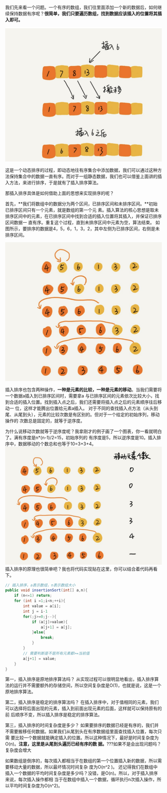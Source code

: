 我们先来看⼀个问题。⼀个有序的数组，我们往⾥⾯添加⼀个新的数据后，如何继续保持数据有序呢？**很简单，我们只要遍历数组，找到数据应该插⼊的位置将其插⼊即可。**

![](asserts/Pasted%20image%2020250808223756.png)

这是⼀个动态排序的过程，即动态地往有序集合中添加数据，我们可以通过这种⽅法保持集合中的数据⼀直有序。⽽对于⼀组静态数据，我们也可以借鉴上⾯讲的插⼊⽅法，来进⾏排序，于是就有了插⼊排序算法。

那插⼊排序具体是如何借助上⾯的思想来实现排序的呢？

⾸先，**我们将数组中的数据分为两个区间，已排序区间和未排序区间。**初始已排序区间只有⼀个元素，就是数组的第⼀个元 素。插⼊算法的核⼼思想是取未排序区间中的元素，在已排序区间中找到合适的插⼊位置将其插⼊，并保证已排序区间数据⼀ 直有序。重复这个过程，直到未排序区间中元素为空，算法结束。 如图所示，要排序的数据是4，5，6，1，3，2，其中左侧为已排序区间，右侧是未排序区间。

![](asserts/Pasted%20image%2020250808223927.png)

插⼊排序也包含两种操作，**⼀种是元素的⽐较，⼀种是元素的移动**。当我们需要将⼀个数据a插⼊到已排序区间时，需要拿a 与已排序区间的元素依次⽐较⼤⼩，找到合适的插⼊位置。找到插⼊点之后，我们还需要将插⼊点之后的元素顺序往后移动⼀ 位，这样才能腾出位置给元素a插⼊。
对于不同的查找插⼊点⽅法（从头到尾、从尾到头），元素的⽐较次数是有区别的。但对于⼀个给定的初始序列，移动操作的 次数总是固定的，就等于逆序度。

为什么说移动次数就等于逆序度呢？我拿刚才的例⼦画了⼀个图表，你⼀看就明⽩了。满有序度是n*(n-1)/2=15，初始序列的 有序度是5，所以逆序度是10。插⼊排序中，数据移动的个数总和也等于10=3+3+4。
![](asserts/Pasted%20image%2020250808224151.png)
插⼊排序的原理也很简单吧？我也将代码实现贴在这⾥，你可以结合着代码再看下。

```java
// 插入排序，a表示数组，n表示数组大小
public void insertionSort(int[] a,n){
	if (n<=1) return;
	for (int i =1;i<n;++i){
		int value = a[i];
		int j = i-1
		for(;j>=0;j--){
			if (a[j]>value){
				a[j+1] = a[j];
			}else{	
				break;
			}
		}
		// 需要判断是不是所有元素都>=当前值
		a[j+1] = value;		
	}
}
```

第⼀，插⼊排序是原地排序算法吗？
从实现过程可以很明显地看出，插⼊排序算法的运⾏并不需要额外的存储空间，所以空间复杂度是O(1)，也就是说，这是⼀个 原地排序算法。

第⼆，插⼊排序是稳定的排序算法吗？ 在插⼊排序中，对于值相同的元素，我们可以选择将后⾯出现的元素，插⼊到前⾯出现元素的后⾯，这样就可以保持原有的前 后顺序不变，所以插⼊排序是稳定的排序算法。

第三，插⼊排序的时间复杂度是多少？ 如果要排序的数据已经是有序的，我们并不需要搬移任何数据。如果我们从尾到头在有序数据组⾥⾯查找插⼊位置，每次只需 要⽐较⼀个数据就能确定插⼊的位置。所以这种情况下，最好是时间复杂度为O(n)。**注意，这⾥是从尾到头遍历已经有序的数 据。**???如果不是会出现问题吗？复杂度会增大

如果数组是倒序的，每次插⼊都相当于在数组的第⼀个位置插⼊新的数据，所以需要移动⼤量的数据，所以最坏情况时间复杂 度为O(n^2 )。 还记得我们在数组中插⼊⼀个数据的平均时间复杂度是多少吗？没错，是O(n)。所以，对于插⼊排序来说，每次插⼊操作都相 当于在数组中插⼊⼀个数据，循环执⾏n次插⼊操作，所以平均时间复杂度为O(n^2)。

